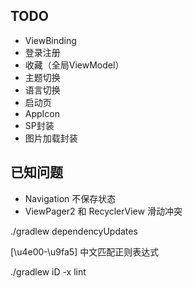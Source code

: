 ## TODO
- ViewBinding
- 登录注册
- 收藏（全局ViewModel）
- 主题切换
- 语言切换
- 启动页
- AppIcon
- SP封装
- 图片加载封装

## 已知问题
- Navigation 不保存状态
- ViewPager2 和 RecyclerView 滑动冲突

./gradlew dependencyUpdates

[\u4e00-\u9fa5] 中文匹配正则表达式

./gradlew iD -x lint